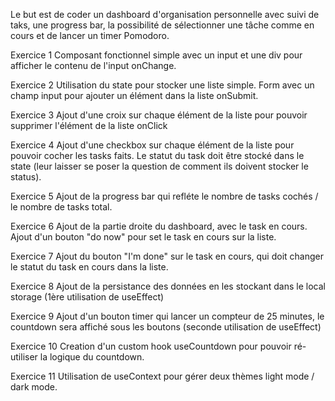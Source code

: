 Le but est de coder un dashboard d'organisation personnelle avec suivi de taks, une progress bar, la possibilité de sélectionner une tâche comme en cours et de lancer un timer Pomodoro.

Exercice 1
Composant fonctionnel simple avec un input et une div pour afficher le contenu de l'input onChange.

Exercice 2
Utilisation du state pour stocker une liste simple. Form avec un champ input pour ajouter un élément dans la liste onSubmit.

Exercice 3
Ajout d'une croix sur chaque élément de la liste pour pouvoir supprimer l'élément de la liste onClick

Exercice 4
Ajout d'une checkbox sur chaque élément de la liste pour pouvoir cocher les tasks faits. Le statut du task doit être stocké dans le state (leur laisser se poser la question de comment ils doivent stocker le status).

Exercice 5
Ajout de la progress bar qui refléte le nombre de tasks cochés / le nombre de tasks total.

Exercice 6
Ajout de la partie droite du dashboard, avec le task en cours. Ajout d'un bouton "do now" pour set le task en cours sur la liste.

Exercice 7
Ajout du bouton "I'm done" sur le task en cours, qui doit changer le statut du task en cours dans la liste.

Exercice 8
Ajout de la persistance des données en les stockant dans le local storage (1ère utilisation de useEffect)

Exercice 9
Ajout d'un bouton timer qui lancer un compteur de 25 minutes, le countdown sera affiché sous les boutons (seconde utilisation de useEffect)

Exercice 10
Creation d'un custom hook useCountdown pour pouvoir ré-utiliser la logique du countdown.

Exercice 11
Utilisation de useContext pour gérer deux thèmes light mode / dark mode.